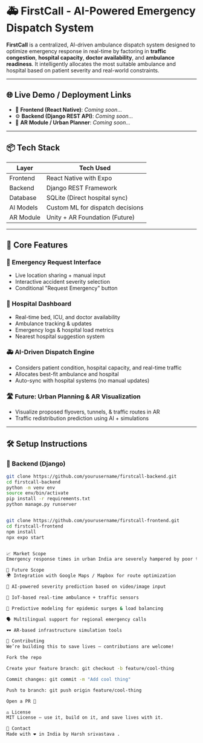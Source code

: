 # 🚑 FirstCall - AI-Powered Emergency Dispatch System

**FirstCall** is a centralized, AI-driven ambulance dispatch system designed to optimize emergency response in real-time by factoring in **traffic congestion**, **hospital capacity**, **doctor availability**, and **ambulance readiness**. It intelligently allocates the most suitable ambulance and hospital based on patient severity and real-world constraints.

---

## 🌐 Live Demo / Deployment Links
- 🚀 **Frontend (React Native)**: *Coming soon...*
- ⚙️ **Backend (Django REST API)**: *Coming soon...*
- 🎯 **AR Module / Urban Planner**: *Coming soon...*

---

## 📦 Tech Stack

| Layer       | Tech Used                        |
|------------|----------------------------------|
| Frontend   | React Native with Expo           |
| Backend    | Django REST Framework            |
| Database   | SQLite (Direct hospital sync)    |
| AI Models  | Custom ML for dispatch decisions |
| AR Module  | Unity + AR Foundation (Future)   |

---

## 🧠 Core Features

### 🚨 Emergency Request Interface
- Live location sharing + manual input
- Interactive accident severity selection
- Conditional "Request Emergency" button

### 🏥 Hospital Dashboard
- Real-time bed, ICU, and doctor availability
- Ambulance tracking & updates
- Emergency logs & hospital load metrics
- Nearest hospital suggestion system

### 🚑 AI-Driven Dispatch Engine
- Considers patient condition, hospital capacity, and real-time traffic
- Allocates best-fit ambulance and hospital
- Auto-sync with hospital systems (no manual updates)

### 🛣️ Future: Urban Planning & AR Visualization
- Visualize proposed flyovers, tunnels, & traffic routes in AR
- Traffic redistribution prediction using AI + simulations

---

## 🛠️ Setup Instructions

### 🔧 Backend (Django)
```bash
git clone https://github.com/yourusername/firstcall-backend.git
cd firstcall-backend
python -m venv env
source env/bin/activate
pip install -r requirements.txt
python manage.py runserver


git clone https://github.com/yourusername/firstcall-frontend.git
cd firstcall-frontend
npm install
npx expo start


📈 Market Scope
Emergency response times in urban India are severely hampered by poor traffic routing and disconnected hospital systems. FirstCall is built for smart cities and next-gen healthcare infrastructure, allowing governments and private institutions to cut response times drastically while optimizing hospital load management.

🔮 Future Scope
🌍 Integration with Google Maps / Mapbox for route optimization

🧠 AI-powered severity prediction based on video/image input

📡 IoT-based real-time ambulance + traffic sensors

🧬 Predictive modeling for epidemic surges & load balancing

🗣️ Multilingual support for regional emergency calls

🕶️ AR-based infrastructure simulation tools

🤝 Contributing
We’re building this to save lives — contributions are welcome!

Fork the repo

Create your feature branch: git checkout -b feature/cool-thing

Commit changes: git commit -m "Add cool thing"

Push to branch: git push origin feature/cool-thing

Open a PR 🎉

⚖️ License
MIT License — use it, build on it, and save lives with it.

💬 Contact
Made with ❤️ in India by Harsh srivastava .



